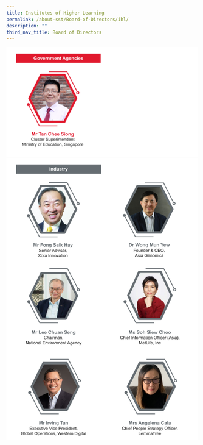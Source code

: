 ```yaml
---
title: Institutes of Higher Learning
permalink: /about-sst/Board-of-Directors/ihl/
description: ""
third_nav_title: Board of Directors
---
```

![](/images/Board%20of%20Directors%20-%20Govt%20Agencies.png)
![](/images/Board%20of%20Directors%20-%20Industry.png)